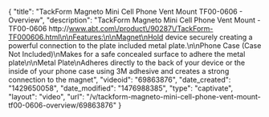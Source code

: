 {
    "title": "TackForm Magneto Mini Cell Phone Vent Mount TF00-0606 - Overview",
    "description": "TackForm Magneto Mini Cell Phone Vent Mount - TF00-0606 http:\/\/www.abt.com\/product\/90287\/TackForm-TF000606.html\n\nFeatures:\n\nMagnet\nHold device securely creating a powerful connection to the plate included metal plate.\n\nPhone Case (Case Not Included)\nMakes for a safe concealed surface to adhere the metal plate\n\nMetal Plate\nAdheres directly to the back of your device or the inside of your phone case using 3M adhesive and creates a strong connection to the magnet",
    "videoid": "69863876",
    "date_created": "1429650058",
    "date_modified": "1476988385",
    "type": "captivate",
    "layout": "video",
    "url": "\/v\/tackform-magneto-mini-cell-phone-vent-mount-tf00-0606-overview\/69863876"
}